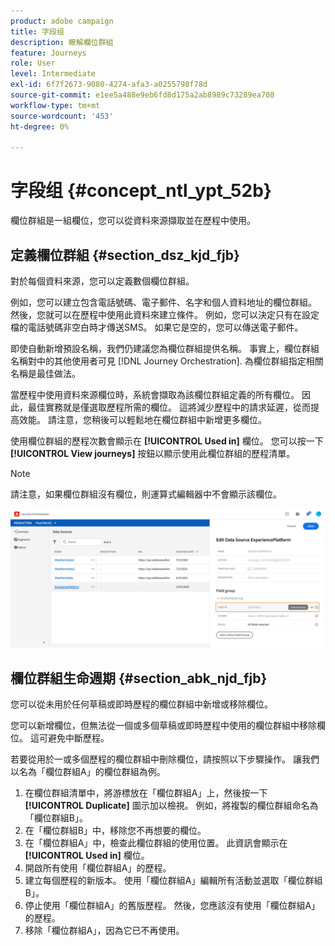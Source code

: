 ```yaml
---
product: adobe campaign
title: 字段组
description: 瞭解欄位群組
feature: Journeys
role: User
level: Intermediate
exl-id: 6f7f2673-9080-4274-afa3-a0255798f78d
source-git-commit: e1ee5a488e9eb6fd8d175a2ab8989c73289ea708
workflow-type: tm+mt
source-wordcount: '453'
ht-degree: 0%

---
```


# 字段组 {#concept_ntl_ypt_52b}

欄位群組是一組欄位，您可以從資料來源擷取並在歷程中使用。

## 定義欄位群組 {#section_dsz_kjd_fjb}

對於每個資料來源，您可以定義數個欄位群組。

例如，您可以建立包含電話號碼、電子郵件、名字和個人資料地址的欄位群組。 然後，您就可以在歷程中使用此資料來建立條件。 例如，您可以決定只有在設定檔的電話號碼非空白時才傳送SMS。 如果它是空的，您可以傳送電子郵件。

即使自動新增預設名稱，我們仍建議您為欄位群組提供名稱。 事實上，欄位群組名稱對中的其他使用者可見 [!DNL Journey Orchestration]. 為欄位群組指定相關名稱是最佳做法。

當歷程中使用資料來源欄位時，系統會擷取為該欄位群組定義的所有欄位。 因此，最佳實務就是僅選取歷程所需的欄位。 這將減少歷程中的請求延遲，從而提高效能。 請注意，您稍後可以輕鬆地在欄位群組中新增更多欄位。

使用欄位群組的歷程次數會顯示在 **[!UICONTROL Used in]** 欄位。 您可以按一下 **[!UICONTROL View journeys]** 按鈕以顯示使用此欄位群組的歷程清單。

>[!NOTE]
>
>請注意，如果欄位群組沒有欄位，則運算式編輯器中不會顯示該欄位。

![](../assets/journey3bis.png)

## 欄位群組生命週期 {#section_abk_njd_fjb}

您可以從未用於任何草稿或即時歷程的欄位群組中新增或移除欄位。

您可以新增欄位，但無法從一個或多個草稿或即時歷程中使用的欄位群組中移除欄位。 這可避免中斷歷程。

若要從用於一或多個歷程的欄位群組中刪除欄位，請按照以下步驟操作。 讓我們以名為「欄位群組A」的欄位群組為例。

1. 在欄位群組清單中，將游標放在「欄位群組A」上，然後按一下 **[!UICONTROL Duplicate]** 圖示加以檢視。 例如，將複製的欄位群組命名為「欄位群組B」。
1. 在「欄位群組B」中，移除您不再想要的欄位。
1. 在「欄位群組A」中，檢查此欄位群組的使用位置。 此資訊會顯示在 **[!UICONTROL Used in]** 欄位。
1. 開啟所有使用「欄位群組A」的歷程。
1. 建立每個歷程的新版本。 使用「欄位群組A」編輯所有活動並選取「欄位群組B」。
1. 停止使用「欄位群組A」的舊版歷程。 然後，您應該沒有使用「欄位群組A」的歷程。
1. 移除「欄位群組A」，因為它已不再使用。

